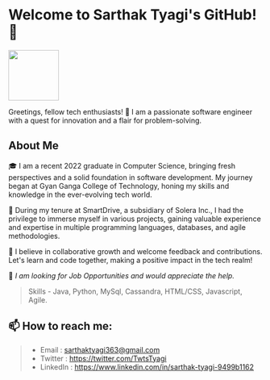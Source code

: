 
# Welcome to Sarthak Tyagi's GitHub! 🚀
<div id="header">
  <img src="https://media.giphy.com/media/M9gbBd9nbDrOTu1Mqx/giphy.gif" width="100"/>
</div>

Greetings, fellow tech enthusiasts! 👋 I am a passionate software engineer with a quest for innovation and a flair for problem-solving. 

## About Me

🎓 I am a recent 2022 graduate in Computer Science, bringing fresh perspectives and a solid foundation in software development. My journey began at Gyan Ganga College of Technology, honing my skills and knowledge in the ever-evolving tech world.

🚀 During my tenure at SmartDrive, a subsidiary of Solera Inc., I had the privilege to immerse myself in various projects, gaining valuable experience and expertise in multiple programming languages, databases, and agile methodologies.

🌱 I believe in collaborative growth and welcome feedback and contributions. Let's learn and code together, making a positive impact in the tech realm!

💼 <em>I am looking for Job Opportunities and would appreciate the help.</em>
> Skills - Java, Python, MySql, Cassandra, HTML/CSS, Javascript, Agile.

## 📫 How to reach me:
> - Email : sarthaktyagi363@gmail.com
> - Twitter : https://twitter.com/TwtsTyagi
> - LinkedIn : https://www.linkedin.com/in/sarthak-tyagi-9499b1162
